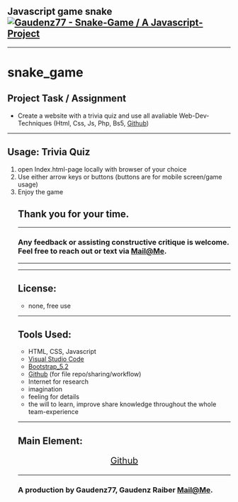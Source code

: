 
Javascript game snake
[![Gaudenz77 - Snake-Game / A Javascript-Project](https://img.shields.io/static/v1?label=Gaudenz77&message=Snake-Game+%2F+A+Javascript-Project&color=2ea44f&style=for-the-badge&logo=js)](https://github.com/Gaudenz77/snake_game)
---

---
# snake_game
## Project Task / Assignment 
* Create a website with a trivia quiz and use all avaliable Web-Dev-Techniques (Html, Css, Js, Php, Bs5, [Github](https://github.com/Gaudenz77/snake_game))

------------------------------

## Usage: Trivia Quiz
<ol>
<li>open Index.html-page locally with browser of your choice</li>
<li>Use either arrow keys or buttons (buttons are for mobile screen/game usage)</li>
<li>Enjoy the game</li>

## Thank you for your time.
---
### Any feedback or assisting constructive critique is welcome.<br> Feel free to reach out or text via [Mail@Me](mailto:gaudenzraiber@yahoo.de).
----
----
## License:
* none, free use
----
## Tools Used:
* HTML, CSS, Javascript
* [Visual Studio Code](https://code.visualstudio.com/)
* [Bootstrap_5.2](https://getbootstrap.com/)
* [Github](https://github.com/Gaudenz77/snake_game) (for file repo/sharing/workflow)
* Internet for research
* imagination 
* feeling for details
* the will to learn, improve share knowledge throughout the whole team-experience
----
## Main Element:
<div style="text-align:center; font-size:20px">

[Github](https://github.com/Gaudenz77/snake_game)<br>

</div>

----
### A production by Gaudenz77, Gaudenz Raiber [Mail@Me](mailto:gaudenzraiber@yahoo.de).
